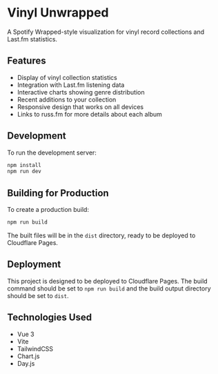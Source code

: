 # Vinyl Unwrapped

A Spotify Wrapped-style visualization for vinyl record collections and Last.fm statistics.

## Features

- Display of vinyl collection statistics
- Integration with Last.fm listening data
- Interactive charts showing genre distribution
- Recent additions to your collection
- Responsive design that works on all devices
- Links to russ.fm for more details about each album

## Development

To run the development server:

```bash
npm install
npm run dev
```

## Building for Production

To create a production build:

```bash
npm run build
```

The built files will be in the `dist` directory, ready to be deployed to Cloudflare Pages.

## Deployment

This project is designed to be deployed to Cloudflare Pages. The build command should be set to `npm run build` and the build output directory should be set to `dist`.

## Technologies Used

- Vue 3
- Vite
- TailwindCSS
- Chart.js
- Day.js
